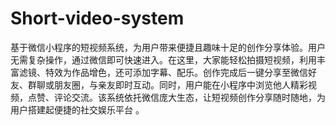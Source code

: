 # Short-video-system
基于微信小程序的短视频系统，为用户带来便捷且趣味十足的创作分享体验。用户无需复杂操作，通过微信即可快速进入。在这里，大家能轻松拍摄短视频，利用丰富滤镜、特效为作品增色，还可添加字幕、配乐。创作完成后一键分享至微信好友、群聊或朋友圈，与亲友即时互动。同时，用户能在小程序中浏览他人精彩视频，点赞、评论交流。该系统依托微信庞大生态，让短视频创作分享随时随地，为用户搭建起便捷的社交娱乐平台 。 
